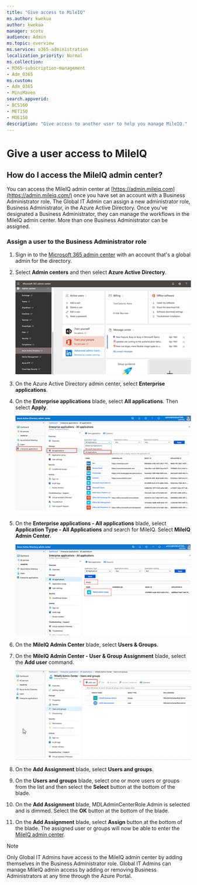 ```yaml
---
title: "Give access to MileIQ"
ms.author: kwekua
author: kwekua
manager: scotv
audience: Admin
ms.topic: overview
ms.service: o365-administration
localization_priority: Normal
ms.collection: 
- M365-subscription-management 
- Adm_O365
ms.custom:
- Adm_O365
- MiniMaven
search.appverid:
- BCS160
- MET150
- MOE150
description: "Give access to another user to help you manage MileIQ."
---
```


# Give a user access to MileIQ

## How do I access the MileIQ admin center?

You can access the MileIQ admin center at [https://admin.mileiq.com](https://admin.mileiq.com/) once you have set an account with a Business Administrator role. The Global IT Admin can assign a new administrator role, Business Administrator, in the Azure Active Directory. Once you've designated a Business Administrator, they can manage the workflows in the MileIQ admin center. More than one Business Administrator can be assigned.

### Assign a user to the Business Administrator role

1. Sign in to the [Microsoft 365 admin center](https://admin.microsoft.com/) with an account that's a global admin for the directory.
2. Select **Admin centers** and then select **Azure Active Directory**. 

    ![Azure Active Directory](media/mileiq-azure-active-directory.png)

3. On the Azure Active Directory admin center, select **Enterprise applications**.
4. On the **Enterprise applications** blade, select **All applications**. Then select **Apply**.

    ![Enterprise applications all applications](media/mileiq-enterprise-applications-all.png)

5. On the **Enterprise applications - All applications** blade, select **Application Type - All Applications** and search for MileIQ. Select **MileIQ Admin Center**.  

     ![Select MileIQ admin center](media/mileiq-admin-center.png)

6. On the **MileIQ Admin Center** blade, select **Users & Groups**.  
7. On the **MileIQ Admin Center - User & Group Assignment** blade, select the **Add user** command.

     ![Add user](media/mileiq-add-user.png)

8. On the **Add Assignment** blade, select **Users and groups**.  
9. On the **Users and groups** blade, select one or more users or groups from the list and then select the **Select** button at the bottom of the blade. 
10. On the **Add Assignment** blade, MDLAdminCenterRole.Admin is selected and is dimmed. Select the **OK** button at the bottom of the blade. 
11. On the **Add Assignment** blade, select **Assign** button at the bottom of the blade. The assigned user or groups will now be able to enter the [MileIQ admin center](https://admin.mileiq.com).  

> [!NOTE]
> Only Global IT Admins have access to the MileIQ admin center by adding themselves in the Business Administrator role. Global IT Admins can manage MileIQ admin access by adding or removing Business Administrators at any time through the Azure Portal.
